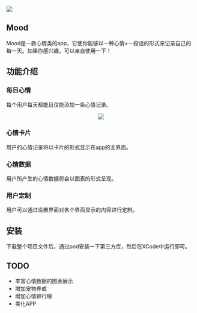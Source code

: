 

![](http://olrdynjoh.bkt.clouddn.com/icon-83.5@2x.png)

## Mood

Mood是一款心情类的app，它使你能够以一种心情+一段话的形式来记录自己的每一天。如果你感兴趣，可以亲自使用一下！



## 功能介绍

### 每日心情

每个用户每天都能且仅能添加一条心情记录。

<div align=center>

![](http://olrdynjoh.bkt.clouddn.com/IMG_2074.PNG)

</div>

### 心情卡片

用户的心情记录将以卡片的形式显示在app的主界面。



### 心情数据

用户所产生的心情数据将会以图表的形式呈现。



### 用户定制

用户可以通过设置界面对各个界面显示的内容进行定制。



## 安装

下载整个项目文件后，通过pod安装一下第三方库，然后在XCode中运行即可。



## TODO

- 丰富心情数据的图表展示
- 增加宠物养成
- 增加心情排行榜
- 美化APP












